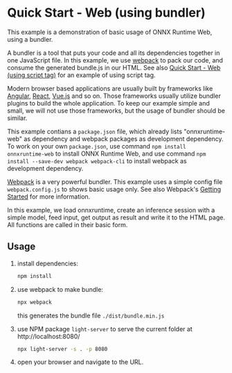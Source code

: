 # Quick Start - Web (using bundler)

This example is a demonstration of basic usage of ONNX Runtime Web, using a bundler.

A bundler is a tool that puts your code and all its dependencies together in one JavaScript file. In this example, we use [webpack](https://webpack.js.org) to pack our code, and consume the generated bundle.js in our HTML. See also [Quick Start - Web (using script tag)](../quick-start_onnxruntime-web-script-tag) for an example of using script tag.

Modern browser based applications are usually built by frameworks like [Angular](https://angularjs.org/), [React](https://reactjs.org/), [Vue.js](https://vuejs.org) and so on. Those frameworks usually utilize bundler plugins to build the whole application. To keep our example simple and small, we will not use those frameworks, but the usage of bundler should be similar.

This example contians a `package.json` file, which already lists "onnxruntime-web" as dependency and webpack packages as development dependency. To work on your own `package.json`, use command `npm install onnxruntime-web` to install ONNX Runtime Web, and use command `npm install --save-dev webpack webpack-cli` to install webpack as development dependency.

[Webpack](https://webpack.js.org) is a very powerful bundler. This example uses a simple config file `webpack.config.js` to shows basic usage only. See also Webpack's [Getting Started](https://webpack.js.org/guides/getting-started/) for more information.

In this example, we load onnxruntime, create an inference session with a simple model, feed input, get output as result and write it to the HTML page. All functions are called in their basic form.

## Usage

1. install dependencies:
   ```sh
   npm install
   ```

2. use webpack to make bundle:
   ```sh
   npx webpack
   ```
   this generates the bundle file `./dist/bundle.min.js`

3. use NPM package `light-server` to serve the current folder at http://localhost:8080/
   ```sh
   npx light-server -s . -p 8080
   ```

4. open your browser and navigate to the URL.
